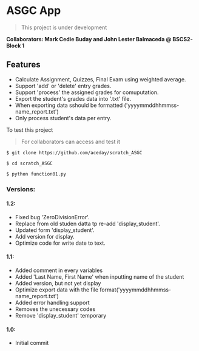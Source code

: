 # ASGC App
> This project is under development

 __Collaborators: Mark Cedie Buday and John Lester Balmaceda @ BSCS2-Block 1__

## Features
- Calculate Assignment, Quizzes, Final Exam using weighted average.
- Support 'add' or 'delete' entry grades.
- Support 'process' the assigned grades for comuputation.
- Export the student's grades data into '.txt' file.
- When exporting data sshould be formatted ('yyyymmddhhmmss-name_report.txt')
- Only process student's data per entry.


To test this project
> For collaborators can access and test it

`$ git clone https://github.com/aceday/scratch_ASGC` 

`$ cd scratch_ASGC`

`$ python function01.py`

### Versions:
#### 1.2:
- Fixed bug 'ZeroDivisionError'.
- Replace from old studen datta tp re-add 'display_student'.
- Updated form 'display_student'.
- Add version for display.
- Optimize code for write date to text.
#### 1.1:
- Added comment in every variables
- Added 'Last Name, First Name' when inputting name of the student
- Added version, but not yet display
- Optimize export data with the file format('yyyymmddhhmmss-name_report.txt')
- Added error handling support
- Removes the unecessary codes
- Remove 'display_student' temporary
#### 1.0:
- Initial commit